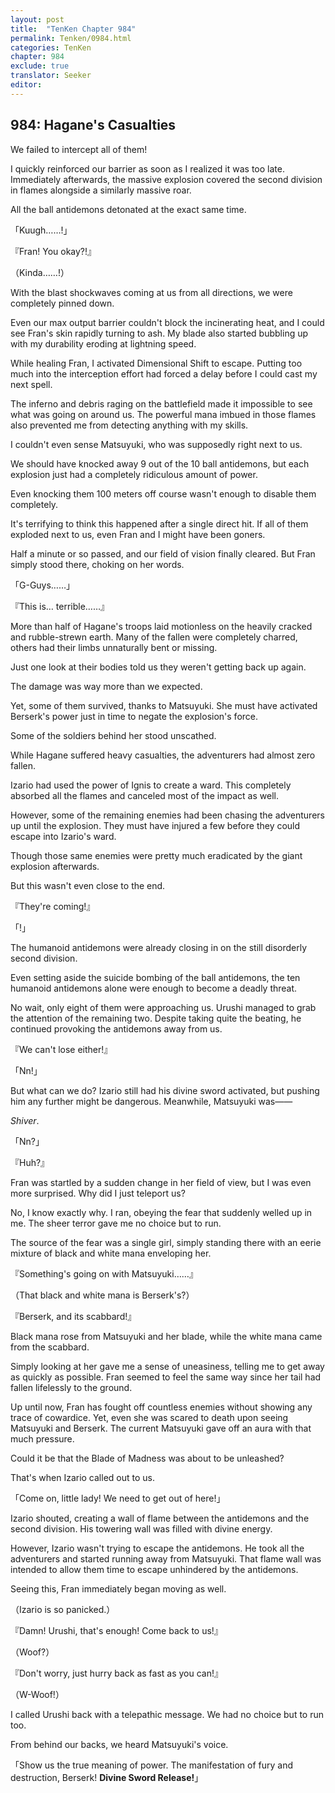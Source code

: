 ```yaml
---
layout: post
title:  "TenKen Chapter 984"
permalink: Tenken/0984.html
categories: TenKen
chapter: 984
exclude: true
translator: Seeker
editor: 
---
```

<h2>984: Hagane's Casualties</h2>

 We failed to intercept all of them!

 I quickly reinforced our barrier as soon as I realized it was too late. Immediately afterwards, the massive explosion covered the second division in flames alongside a similarly massive roar.

 All the ball antidemons detonated at the exact same time.

「Kuugh……!」

『Fran! You okay?!』

（Kinda……!）

 With the blast shockwaves coming at us from all directions, we were completely pinned down.

 Even our max output barrier couldn't block the incinerating heat, and I could see Fran's skin rapidly turning to ash. My blade also started bubbling up with my durability eroding at lightning speed.

 While healing Fran, I activated Dimensional Shift to escape. Putting too much into the interception effort had forced a delay before I could cast my next spell.

 The inferno and debris raging on the battlefield made it impossible to see what was going on around us. The powerful mana imbued in those flames also prevented me from detecting anything with my skills.

 I couldn't even sense Matsuyuki, who was supposedly right next to us.

 We should have knocked away 9 out of the 10 ball antidemons, but each explosion just had a completely ridiculous amount of power.

 Even knocking them 100 meters off course wasn't enough to disable them completely.

 It's terrifying to think this happened after a single direct hit. If all of them exploded next to us, even Fran and I might have been goners.

 Half a minute or so passed, and our field of vision finally cleared. But Fran simply stood there, choking on her words.

「G-Guys……」

『This is… terrible……』

 More than half of Hagane's troops laid motionless on the heavily cracked and rubble-strewn earth. Many of the fallen were completely charred, others had their limbs unnaturally bent or missing.

 Just one look at their bodies told us they weren't getting back up again.

 The damage was way more than we expected.

 Yet, some of them survived, thanks to Matsuyuki. She must have activated Berserk's power just in time to negate the explosion's force.

 Some of the soldiers behind her stood unscathed.

 While Hagane suffered heavy casualties, the adventurers had almost zero fallen.

 Izario had used the power of Ignis to create a ward. This completely absorbed all the flames and canceled most of the impact as well.

 However, some of the remaining enemies had been chasing the adventurers up until the explosion. They must have injured a few before they could escape into Izario's ward.

 Though those same enemies were pretty much eradicated by the giant explosion afterwards.

 But this wasn't even close to the end.

『They're coming!』

「!」

 The humanoid antidemons were already closing in on the still disorderly second division.

 Even setting aside the suicide bombing of the ball antidemons, the ten humanoid antidemons alone were enough to become a deadly threat.

 No wait, only eight of them were approaching us. Urushi managed to grab the attention of the remaining two. Despite taking quite the beating, he continued provoking the antidemons away from us.

『We can't lose either!』

「Nn!」

 But what can we do? Izario still had his divine sword activated, but pushing him any further might be dangerous. Meanwhile, Matsuyuki was――

 *Shiver*.

「Nn?」

『Huh?』

 Fran was startled by a sudden change in her field of view, but I was even more surprised. Why did I just teleport us?

 No, I know exactly why. I ran, obeying the fear that suddenly welled up in me. The sheer terror gave me no choice but to run.

 The source of the fear was a single girl, simply standing there with an eerie mixture of black and white mana enveloping her.

『Something's going on with Matsuyuki……』

（That black and white mana is Berserk's?）

『Berserk, and its scabbard!』

 Black mana rose from Matsuyuki and her blade, while the white mana came from the scabbard.

 Simply looking at her gave me a sense of uneasiness, telling me to get away as quickly as possible. Fran seemed to feel the same way since her tail had fallen lifelessly to the ground.

 Up until now, Fran has fought off countless enemies without showing any trace of cowardice. Yet, even she was scared to death upon seeing Matsuyuki and Berserk. The current Matsuyuki gave off an aura with that much pressure.

 Could it be that the Blade of Madness was about to be unleashed?

 That's when Izario called out to us.

「Come on, little lady! We need to get out of here!」

 Izario shouted, creating a wall of flame between the antidemons and the second division. His towering wall was filled with divine energy.

 However, Izario wasn't trying to escape the antidemons. He took all the adventurers and started running away from Matsuyuki. That flame wall was intended to allow them time to escape unhindered by the antidemons.

 Seeing this, Fran immediately began moving as well.

（Izario is so panicked.）

『Damn! Urushi, that's enough! Come back to us!』

（Woof?）

『Don't worry, just hurry back as fast as you can!』

（W-Woof!）

 I called Urushi back with a telepathic message. We had no choice but to run too.

 From behind our backs, we heard Matsuyuki's voice.

「Show us the true meaning of power. The manifestation of fury and destruction, Berserk! **Divine Sword Release!**」


